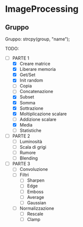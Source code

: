 # ImageProcessing

## Gruppo
Gruppo: strcpy(group, "name");

TODO:

- [ ] PARTE 1
	- [X] Creare matrice
	- [X] Liberare memoria
	- [X] Get/Set
	- [X] Init random
	- [ ] Copia
	- [ ] Concatenazione
	- [X] Subset
	- [X] Somma
	- [X] Sottrazione
	- [X] Moltiplicazione scalare
	- [ ] Addizione scalare
	- [X] Media
	- [ ] Statistiche

- [ ] PARTE 2
	- [ ] Luminosità
	- [ ] Scala di grigi
	- [ ] Rumore
	- [ ] Blending

- [ ] PARTE 3
	- [ ] Convoluzione
	- [ ] Filtri
		- [ ] Sharpen
		- [ ] Edge
		- [ ] Emboss
		- [ ] Average
		- [ ] Gaussian
	- [ ] Normalizzazione
		- [ ] Rescale
		- [ ] Clamp
